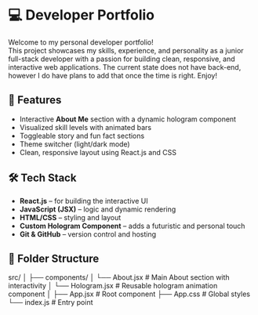 # 💻 Developer Portfolio

Welcome to my personal developer portfolio!  
This project showcases my skills, experience, and personality as a junior full-stack developer with a passion for building clean, responsive, and interactive web applications. The current state does not have back-end, however I do have plans to add that once the time is right. Enjoy!

## 🌟 Features

- Interactive **About Me** section with a dynamic hologram component
- Visualized skill levels with animated bars
- Toggleable story and fun fact sections
- Theme switcher (light/dark mode)
- Clean, responsive layout using React.js and CSS

## 🛠 Tech Stack

- **React.js** – for building the interactive UI
- **JavaScript (JSX)** – logic and dynamic rendering
- **HTML/CSS** – styling and layout
- **Custom Hologram Component** – adds a futuristic and personal touch
- **Git & GitHub** – version control and hosting

## 📁 Folder Structure

src/ │ ├── components/ │ └── About.jsx # Main About section with interactivity │ └── Hologram.jsx # Reusable hologram animation component │ ├── App.jsx # Root component ├── App.css # Global styles └── index.js # Entry point
